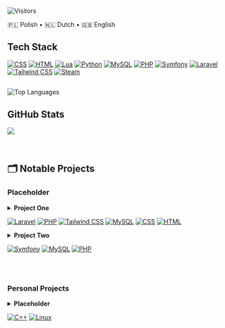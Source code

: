 ![Visitors](https://count.getloli.com/@Git-Dominik?theme=a-soul&scale=1.5&pixelated=1&darkmode=auto)


🇵🇱 Polish • 🇳🇱 Dutch • 🇬🇧 English  

## Tech Stack

[![CSS](https://img.shields.io/badge/CSS-239?logo=css3&logoColor=white&style=for-the-badge)](https://developer.mozilla.org/en-US/docs/Web/CSS)
[![HTML](https://img.shields.io/badge/HTML-E34F26?logo=html5&logoColor=white&style=for-the-badge)](https://developer.mozilla.org/en-US/docs/Web/HTML)
[![Lua](https://img.shields.io/badge/Lua-2C2D72?logo=lua&logoColor=white&style=for-the-badge)](https://www.lua.org/)
[![Python](https://img.shields.io/badge/Python-3776AB?logo=python&logoColor=white&style=for-the-badge)](https://www.python.org/)
[![MySQL](https://img.shields.io/badge/MySQL-4479A1?logo=mysql&logoColor=white&style=for-the-badge)](https://www.mysql.com/)
[![PHP](https://img.shields.io/badge/PHP-777BB4?logo=php&logoColor=white&style=for-the-badge)](https://www.php.net/)
[![Symfony](https://img.shields.io/badge/Symfony-000000?logo=symfony&logoColor=white&style=for-the-badge)](https://symfony.com/)
[![Laravel](https://img.shields.io/badge/Laravel-FF2D20?logo=laravel&logoColor=white&style=for-the-badge)](https://laravel.com/)
[![Tailwind CSS](https://img.shields.io/badge/Tailwind%20CSS-38B2AC?logo=tailwind-css&logoColor=white&style=for-the-badge)](https://tailwindcss.com/)
[![Steam](https://img.shields.io/badge/Steam-000000?logo=steam&logoColor=white&style=for-the-badge)](https://store.steampowered.com/)

##
![Top Languages](https://github-readme-stats.vercel.app/api/top-langs/?username=Git-Dominik&layout=compact&theme=tokyonight&hide_border=true)

## GitHub Stats

<picture>
  <source srcset="https://nirzak-streak-stats.vercel.app?user=Git-Dominik&theme=tokyonight&hide_border=true" />
  <img src="https://nirzak-streak-stats.vercel.app?user=Git-Dominik&theme=light&hide_border=true" />
</picture>

<br/>
<br/>
<br/>

## 🗂️ Notable Projects

### Placeholder

<details>
  <summary><strong>Project One</strong></summary>
  <ul>
    <li>Placeholder</li>
    <li>Placeholder</li>
    <li><a href="#">GitHub Repo</a></li>
  </ul>
</details>

[![Laravel](https://img.shields.io/badge/Laravel-FF2D20?logo=laravel&logoColor=white&style=for-the-badge)](https://laravel.com/)
[![PHP](https://img.shields.io/badge/PHP-777BB4?logo=php&logoColor=white&style=for-the-badge)](https://www.php.net/)
[![Tailwind CSS](https://img.shields.io/badge/Tailwind%20CSS-38B2AC?logo=tailwind-css&logoColor=white&style=for-the-badge)](https://tailwindcss.com/)
[![MySQL](https://img.shields.io/badge/MySQL-4479A1?logo=mysql&logoColor=white&style=for-the-badge)](https://www.mysql.com/)
[![CSS](https://img.shields.io/badge/CSS-239?logo=css3&logoColor=white&style=for-the-badge)](https://developer.mozilla.org/en-US/docs/Web/CSS)
[![HTML](https://img.shields.io/badge/HTML-E34F26?logo=html5&logoColor=white&style=for-the-badge)](https://developer.mozilla.org/en-US/docs/Web/HTML)

<details>
  <summary><strong>Project Two</strong></summary>
  <ul>
    <li>Placeholder</li>
    <li>Placeholder</li>
    <li><a href="#">GitHub Repo</a></li>
  </ul>
</details>

[![Symfony](https://img.shields.io/badge/Symfony-000000?logo=symfony&logoColor=white&style=for-the-badge)](https://symfony.com/)
[![MySQL](https://img.shields.io/badge/MySQL-4479A1?logo=mysql&logoColor=white&style=for-the-badge)](https://www.mysql.com/)
[![PHP](https://img.shields.io/badge/PHP-777BB4?logo=php&logoColor=white&style=for-the-badge)](https://www.php.net/)

<br/>
<br/>

### Personal Projects

<details>
  <summary><strong>Placeholder</strong></summary>
  <ul>
    <li>Placeholder</li>
    <li>Placeholder</li>
    <li><a href="#">GitHub Repo</a></li>
  </ul>
</details>

[![C++](https://img.shields.io/badge/C++-00599C?logo=c%2b%2b&logoColor=white&style=for-the-badge)](https://isocpp.org/)
[![Linux](https://img.shields.io/badge/Linux-FCC624?logo=linux&logoColor=black&style=for-the-badge)](https://kernel.org)
